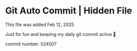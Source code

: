 # Git Auto Commit | Hidden File

This file was added Feb 12, 2025

Just for fun and keeping my daily git commit active 🤪

commit number: 524507
